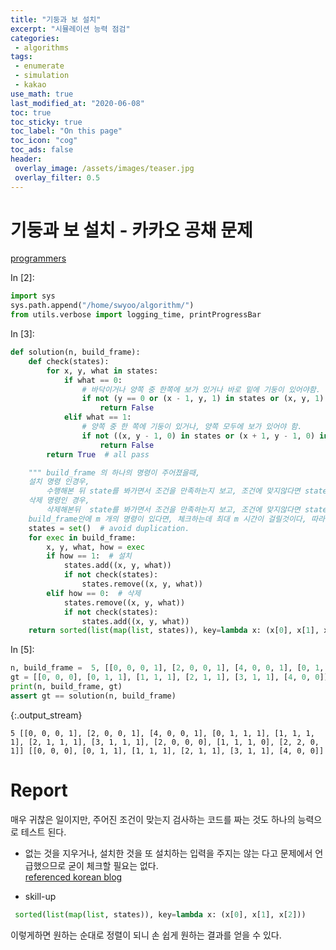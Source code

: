 ```yaml
---
title: "기둥과 보 설치"
excerpt: "시뮬레이션 능력 점검"
categories:
 - algorithms
tags:
 - enumerate
 - simulation
 - kakao
use_math: true
last_modified_at: "2020-06-08"
toc: true
toc_sticky: true
toc_label: "On this page"
toc_icon: "cog"
toc_ads: false
header:
 overlay_image: /assets/images/teaser.jpg
 overlay_filter: 0.5
---
```


# 기둥과 보 설치 - 카카오 공채 문제
[programmers](https://programmers.co.kr/learn/courses/30/lessons/60061)

<div class="prompt input_prompt">
In&nbsp;[2]:
</div>

<div class="input_area" markdown="1">

```python
import sys
sys.path.append("/home/swyoo/algorithm/")
from utils.verbose import logging_time, printProgressBar
```

</div>

<div class="prompt input_prompt">
In&nbsp;[3]:
</div>

<div class="input_area" markdown="1">

```python
def solution(n, build_frame):
    def check(states):
        for x, y, what in states:
            if what == 0:
                # 바닥이거나 양쪽 중 한쪽에 보가 있거나 바로 밑에 기둥이 있어야함.
                if not (y == 0 or (x - 1, y, 1) in states or (x, y, 1) in states or (x, y - 1, 0) in states):
                    return False
            elif what == 1:
                # 양쪽 중 한 쪽에 기둥이 있거나, 양쪽 모두에 보가 있어야 함.
                if not ((x, y - 1, 0) in states or (x + 1, y - 1, 0) in states or ((x - 1, y, 1) in states and (x + 1, y, 1) in states)):
                    return False
        return True  # all pass

    """ build_frame 의 하나의 명령이 주어졌을때,  
    설치 명령 인경우,
        수행해본 뒤 state를 봐가면서 조건을 만족하는지 보고, 조건에 맞지않다면 state를 roll back.
    삭제 명령인 경우, 
        삭제해본뒤  state를 봐가면서 조건을 만족하는지 보고, 조건에 맞지않다면 state를 roll back.
    build_frame안에 m 개의 명령이 있다면, 체크하는데 최대 m 시간이 걸릴것이다, 따라서 O(m^2), 마지막 sort는 mlogm. """
    states = set()  # avoid duplication.
    for exec in build_frame:
        x, y, what, how = exec
        if how == 1:  # 설치
            states.add((x, y, what))
            if not check(states):
                states.remove((x, y, what))
        elif how == 0:  # 삭제
            states.remove((x, y, what))
            if not check(states):
                states.add((x, y, what))
    return sorted(list(map(list, states)), key=lambda x: (x[0], x[1], x[2]))
```

</div>

<div class="prompt input_prompt">
In&nbsp;[5]:
</div>

<div class="input_area" markdown="1">

```python
n, build_frame =  5, [[0, 0, 0, 1], [2, 0, 0, 1], [4, 0, 0, 1], [0, 1, 1, 1], [1, 1, 1, 1], [2, 1, 1, 1], [3, 1, 1, 1], [2, 0, 0, 0], [1, 1, 1, 0], [2, 2, 0, 1]], 
gt = [[0, 0, 0], [0, 1, 1], [1, 1, 1], [2, 1, 1], [3, 1, 1], [4, 0, 0]]
print(n, build_frame, gt)
assert gt == solution(n, build_frame)
```

</div>

{:.output_stream}

```
5 [[0, 0, 0, 1], [2, 0, 0, 1], [4, 0, 0, 1], [0, 1, 1, 1], [1, 1, 1, 1], [2, 1, 1, 1], [3, 1, 1, 1], [2, 0, 0, 0], [1, 1, 1, 0], [2, 2, 0, 1]] [[0, 0, 0], [0, 1, 1], [1, 1, 1], [2, 1, 1], [3, 1, 1], [4, 0, 0]]

```

# Report 

매우 귀찮은 일이지만, 주어진 조건이 맞는지 검사하는 코드를 짜는 것도 하나의 능력으로 테스트 된다.

* 없는 것을 지우거나, 설치한 것을 또 설치하는 입력을 주지는 않는 다고 문제에서 언급했으므로 굳이 체크할 필요는 없다. <br>
[referenced korean blog](https://m.post.naver.com/viewer/postView.nhn?volumeNo=26959882&memberNo=33264526)

* skill-up
```python
 sorted(list(map(list, states)), key=lambda x: (x[0], x[1], x[2]))
```
이렇게하면 원하는 순대로 정렬이 되니 손 쉽게 원하는 결과를 얻을 수 있다.
